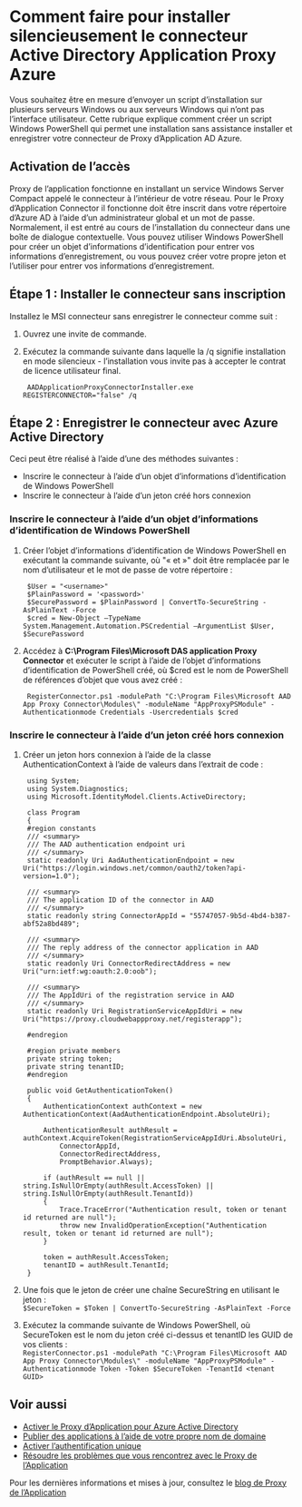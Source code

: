 <properties
    pageTitle="Comment faire pour installer silencieusement le connecteur Active Directory Application Proxy Azure | Microsoft Azure"
    description="Explique comment effectuer une installation silencieuse de Azure connecteur de Proxy d’Application Active Directory pour fournir un accès distant sécurisé à vos applications sur site."
    services="active-directory"
    documentationCenter=""
    authors="kgremban"
    manager="femila"
    editor=""/>

<tags
    ms.service="active-directory"
    ms.workload="identity"
    ms.tgt_pltfrm="na"
    ms.devlang="na"
    ms.topic="article"
    ms.date="06/22/2016"
    ms.author="kgremban"/>

# <a name="how-to-silently-install-the-azure-ad-application-proxy-connector"></a>Comment faire pour installer silencieusement le connecteur Active Directory Application Proxy Azure

Vous souhaitez être en mesure d’envoyer un script d’installation sur plusieurs serveurs Windows ou aux serveurs Windows qui n’ont pas l’interface utilisateur. Cette rubrique explique comment créer un script Windows PowerShell qui permet une installation sans assistance installer et enregistrer votre connecteur de Proxy d’Application AD Azure.

## <a name="enabling-access"></a>Activation de l’accès
Proxy de l’application fonctionne en installant un service Windows Server Compact appelé le connecteur à l’intérieur de votre réseau. Pour le Proxy d’Application Connector il fonctionne doit être inscrit dans votre répertoire d’Azure AD à l’aide d’un administrateur global et un mot de passe. Normalement, il est entré au cours de l’installation du connecteur dans une boîte de dialogue contextuelle. Vous pouvez utiliser Windows PowerShell pour créer un objet d’informations d’identification pour entrer vos informations d’enregistrement, ou vous pouvez créer votre propre jeton et l’utiliser pour entrer vos informations d’enregistrement.

## <a name="step-1--install-the-connector-without-registration"></a>Étape 1 : Installer le connecteur sans inscription


Installez le MSI connecteur sans enregistrer le connecteur comme suit :


1. Ouvrez une invite de commande.
2. Exécutez la commande suivante dans laquelle la /q signifie installation en mode silencieux - l’installation vous invite pas à accepter le contrat de licence utilisateur final.

        AADApplicationProxyConnectorInstaller.exe REGISTERCONNECTOR="false" /q

## <a name="step-2-register-the-connector-with-azure-active-directory"></a>Étape 2 : Enregistrer le connecteur avec Azure Active Directory
Ceci peut être réalisé à l’aide d’une des méthodes suivantes :


- Inscrire le connecteur à l’aide d’un objet d’informations d’identification de Windows PowerShell
- Inscrire le connecteur à l’aide d’un jeton créé hors connexion

### <a name="register-the-connector-using-a-windows-powershell-credential-object"></a>Inscrire le connecteur à l’aide d’un objet d’informations d’identification de Windows PowerShell


1. Créer l’objet d’informations d’identification de Windows PowerShell en exécutant la commande suivante, où "<username>« et »<password>" doit être remplacée par le nom d’utilisateur et le mot de passe de votre répertoire :

        $User = "<username>"
        $PlainPassword = '<password>'
        $SecurePassword = $PlainPassword | ConvertTo-SecureString -AsPlainText -Force
        $cred = New-Object –TypeName System.Management.Automation.PSCredential –ArgumentList $User, $SecurePassword

2. Accédez à **C:\Program Files\Microsoft DAS application Proxy Connector** et exécuter le script à l’aide de l’objet d’informations d’identification de PowerShell créé, où $cred est le nom de PowerShell de références d’objet que vous avez créé :

        RegisterConnector.ps1 -modulePath "C:\Program Files\Microsoft AAD App Proxy Connector\Modules\" -moduleName "AppProxyPSModule" -Authenticationmode Credentials -Usercredentials $cred


### <a name="register-the-connector-using-a-token-created-offline"></a>Inscrire le connecteur à l’aide d’un jeton créé hors connexion

1. Créer un jeton hors connexion à l’aide de la classe AuthenticationContext à l’aide de valeurs dans l’extrait de code :


        using System;
        using System.Diagnostics;
        using Microsoft.IdentityModel.Clients.ActiveDirectory;

        class Program
        {
        #region constants
        /// <summary>
        /// The AAD authentication endpoint uri
        /// </summary>
        static readonly Uri AadAuthenticationEndpoint = new Uri("https://login.windows.net/common/oauth2/token?api-version=1.0");

        /// <summary>
        /// The application ID of the connector in AAD
        /// </summary>
        static readonly string ConnectorAppId = "55747057-9b5d-4bd4-b387-abf52a8bd489";

        /// <summary>
        /// The reply address of the connector application in AAD
        /// </summary>
        static readonly Uri ConnectorRedirectAddress = new Uri("urn:ietf:wg:oauth:2.0:oob");

        /// <summary>
        /// The AppIdUri of the registration service in AAD
        /// </summary>
        static readonly Uri RegistrationServiceAppIdUri = new Uri("https://proxy.cloudwebappproxy.net/registerapp");

        #endregion

        #region private members
        private string token;
        private string tenantID;
        #endregion

        public void GetAuthenticationToken()
        {
            AuthenticationContext authContext = new AuthenticationContext(AadAuthenticationEndpoint.AbsoluteUri);

            AuthenticationResult authResult = authContext.AcquireToken(RegistrationServiceAppIdUri.AbsoluteUri,
                ConnectorAppId,
                ConnectorRedirectAddress,
                PromptBehavior.Always);

            if (authResult == null || string.IsNullOrEmpty(authResult.AccessToken) || string.IsNullOrEmpty(authResult.TenantId))
            {
                Trace.TraceError("Authentication result, token or tenant id returned are null");
                throw new InvalidOperationException("Authentication result, token or tenant id returned are null");
            }

            token = authResult.AccessToken;
            tenantID = authResult.TenantId;
        }





2. Une fois que le jeton de créer une chaîne SecureString en utilisant le jeton : <br>
`$SecureToken = $Token | ConvertTo-SecureString -AsPlainText -Force`
3. Exécutez la commande suivante de Windows PowerShell, où SecureToken est le nom du jeton créé ci-dessus et tenantID les GUID de vos clients : <br>
`RegisterConnector.ps1 -modulePath "C:\Program Files\Microsoft AAD App Proxy Connector\Modules\" -moduleName "AppProxyPSModule" -Authenticationmode Token -Token $SecureToken -TenantId <tenant GUID>`



## <a name="see-also"></a>Voir aussi

- [Activer le Proxy d’Application pour Azure Active Directory](active-directory-application-proxy-enable.md)
- [Publier des applications à l’aide de votre propre nom de domaine](active-directory-application-proxy-custom-domains.md)
- [Activer l’authentification unique](active-directory-application-proxy-sso-using-kcd.md)
- [Résoudre les problèmes que vous rencontrez avec le Proxy de l’Application](active-directory-application-proxy-troubleshoot.md)

Pour les dernières informations et mises à jour, consultez le [blog de Proxy de l’Application](http://blogs.technet.com/b/applicationproxyblog/)
